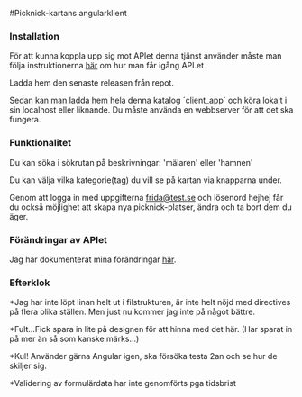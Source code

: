 #Picknick-kartans angularklient

### Installation
För att kunna koppla upp sig mot APIet denna tjänst använder måste man följa instruktionerna [här](https://github.com/fh222dt/fh222dt_ror/blob/master/README.md) om hur man får igång API.et

Ladda hem den senaste releasen från repot.

Sedan kan man ladda hem hela denna katalog ´client_app´ och köra lokalt i sin localhost eller liknande. Du måste använda en webbserver för att det ska fungera.

### Funktionalitet
Du kan söka i sökrutan på beskrivningar: 'mälaren' eller 'hamnen'

Du kan välja vilka kategorie(tag) du vill se på kartan via knapparna under.

Genom att logga in med uppgifterna frida@test.se och lösenord hejhej får du också möjlighet att skapa nya picknick-platser, ändra  och ta bort dem du äger.

### Förändringar av APIet
Jag har dokumenterat mina förändringar [här](https://github.com/fh222dt/fh222dt_ror/blob/master/README.md).


### Efterklok
*Jag har inte löpt linan helt ut i filstrukturen, är inte helt nöjd med directives på flera olika ställen. Men just nu kommer jag inte på något bättre.

*Fult...Fick spara in lite på designen för att hinna med det här. (Har sparat in på mer än så som kanske märks...)

*Kul! Använder gärna Angular igen, ska försöka testa 2an och se hur de skiljer sig.

*Validering av formulärdata har inte genomförts pga tidsbrist
